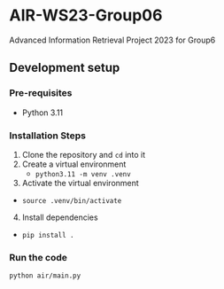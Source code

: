 # AIR-WS23-Group06

Advanced Information Retrieval Project 2023 for Group6

## Development setup

### Pre-requisites

- Python 3.11

### Installation Steps

1. Clone the repository and `cd` into it
2. Create a virtual environment
   - `python3.11 -m venv .venv`
3. Activate the virtual environment

- `source .venv/bin/activate`

4. Install dependencies

- `pip install .`

### Run the code

```bash
python air/main.py
```

